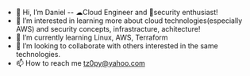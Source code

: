 - 👋 Hi, I’m Daniel -- ☁Cloud Engineer and 🔐security enthusiast!
- 👀 I’m interested in learning more about cloud technologies(especially AWS) and security concepts, infrastracture, achitecture!
- 🌱 I’m currently learning Linux, AWS, Terraform
- 💞️ I’m looking to collaborate with others interested in the same technologies.
- 📫 How to reach me tz0py@yahoo.com

<!---
tz0py/tz0py is a ✨ special ✨ repository because its `README.md` (this file) appears on your GitHub profile.
You can click the Preview link to take a look at your changes.
--->
